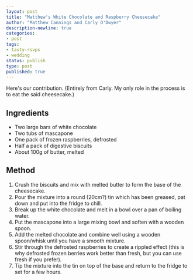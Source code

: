 ```yaml
---
layout: post
title: "Matthew's White Chocolate and Raspberry Cheesecake"
author: "Matthew Cannings and Carly O'Dwyer"
description-newline: true
categories:
- post
tags:
- tasty-rsvps
- wedding
status: publish
type: post
published: true
---
```


Here's our contribution. (Entirely from Carly. My only role in the process is to eat the said cheesecake.)

## Ingredients

* Two large bars of white chocolate
* Two tubs of mascapone
* One pack of frozen raspberries, defrosted
* Half a pack of digestive biscuits
* About 100g of butter, melted

## Method

1. Crush the biscuits and mix with melted butter to form the base of the cheesecake.
1. Pour the mixture into a round (20cm?) tin which has been greased, pat down and put into the fridge to chill.
1. Break up the white chocolate and melt in a bowl over a pan of boiling water.
1. Put the mascapone into a large mixing bowl and soften with a wooden spoon.
1. Add the melted chocolate and combine well using a wooden spoon/whisk until you have a smooth mixture.
1. Stir through the defrosted raspberries to create a rippled effect (this is why defrosted frozen berries work better than fresh, but you can use fresh if you prefer).
1. Tip the mixture into the tin on top of the base and return to the fridge to set for a few hours.
